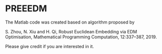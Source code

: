 # PREEEDM

The Matlab code was created based on algorithm proposed by

S. Zhou, N. Xiu and H. Qi, Robust Euclidean Embedding via EDM Optimisation, Mathematical Programming Computation, 12:337–387, 2019.

Please give credit if you are interested in it.
